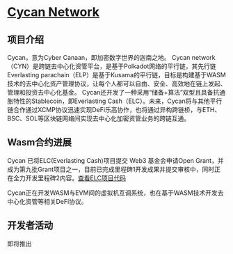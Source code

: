# [Cycan Network](https://cycan.network/)

## 项目介绍

Cycan，意为Cyber Canaan，即加密数字世界的迦南之地。
Cycan network（CYN）是跨链去中心化资管平台，是基于Polkadot网络的平行链，其先行链 Everlasting parachain（ELP）是基于Kusama的平行链，目标是构建基于WASM技术的去中心化资产管理协议，让每个人都可以自由、安全、高效地在链上发起、管理和投资去中心化基金。
Cycan还开发了一种采用“储备+算法”双型且具备抗通胀特性的Stablecoin，即Everlasting Cash（ELC）。未来，Cycan将与其他平行链合作通过XCMP协议迅速实现DeFi乐高协作，也将通过异构跨链桥，与ETH、BSC、SOL等区块链网络间实现去中心化加密资管业务的跨链互通。

## Wasm合约进展

Cycan 已将ELC(Everlasting Cash)项目提交 Web3 基金会申请Open Grant，并成为第九批Grant项目之一，目前已完成里程碑1开发成果并提交审核中，同时正在全力开发里程碑2内容。[查看ELC项目代码](https://github.com/CycanTech/ELC)

Cycan正在开发WASM与EVM间的虚拟机互调系统，也在基于WASM技术开发去中心化资管等相关DeFi协议。

## 开发者活动

即将推出